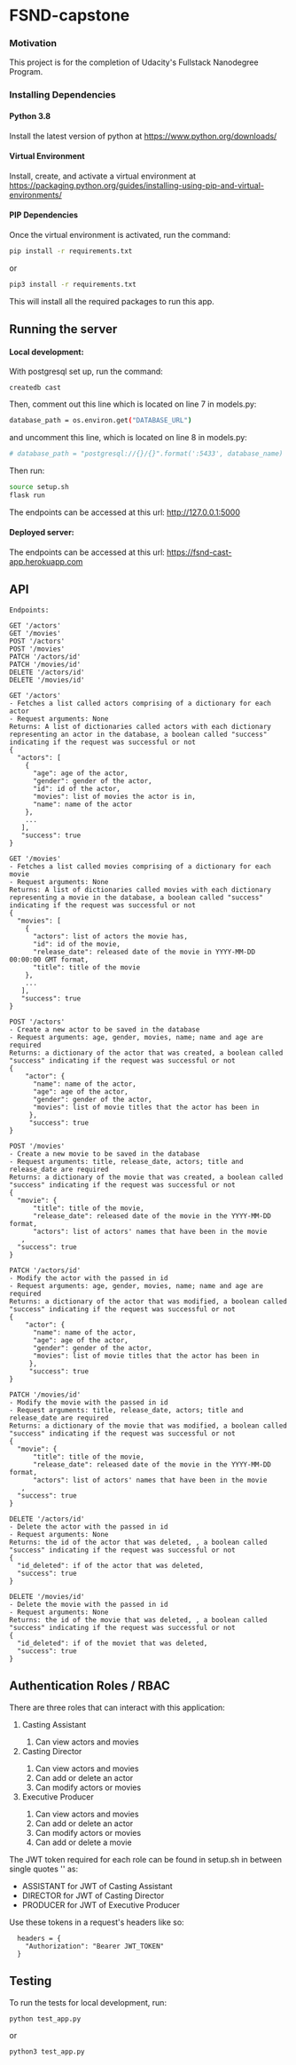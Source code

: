# FSND-capstone

### Motivation
This project is for the completion of Udacity's Fullstack Nanodegree Program.

### Installing Dependencies

#### Python 3.8

Install the latest version of python at https://www.python.org/downloads/

#### Virtual Environment

Install, create, and activate a virtual environment at https://packaging.python.org/guides/installing-using-pip-and-virtual-environments/

#### PIP Dependencies

Once the virtual environment is activated, run the command:

```bash
pip install -r requirements.txt
```

or 

```bash
pip3 install -r requirements.txt
```

This will install all the required packages to run this app.

## Running the server
#### Local development:
With postgresql set up, run the command:
```
createdb cast
```

Then, comment out this line which is located on line 7 in models.py:
```bash
database_path = os.environ.get("DATABASE_URL")
```
and uncomment this line, which is located on line 8 in models.py:
```bash
# database_path = "postgresql://{}/{}".format(':5433', database_name)
```

Then run:

```bash
source setup.sh
flask run
```
The endpoints can be accessed at this url: http://127.0.0.1:5000


#### Deployed server:

The endpoints can be accessed at this url: https://fsnd-cast-app.herokuapp.com

## API
```
Endpoints:

GET '/actors'
GET '/movies'
POST '/actors'
POST '/movies'
PATCH '/actors/id'
PATCH '/movies/id'
DELETE '/actors/id'
DELETE '/movies/id'

GET '/actors'
- Fetches a list called actors comprising of a dictionary for each actor
- Request arguments: None
Returns: A list of dictionaries called actors with each dictionary representing an actor in the database, a boolean called "success" indicating if the request was successful or not
{
  "actors": [
    {
      "age": age of the actor,
      "gender": gender of the actor,
      "id": id of the actor,
      "movies": list of movies the actor is in,
      "name": name of the actor
    },
    ...
   ],
   "success": true
}

GET '/movies'
- Fetches a list called movies comprising of a dictionary for each movie
- Request arguments: None
Returns: A list of dictionaries called movies with each dictionary representing a movie in the database, a boolean called "success" indicating if the request was successful or not
{
  "movies": [
    {
      "actors": list of actors the movie has,
      "id": id of the movie,
      "release_date": released date of the movie in YYYY-MM-DD 00:00:00 GMT format,
      "title": title of the movie
    },
    ...
   ],
   "success": true
}

POST '/actors'
- Create a new actor to be saved in the database
- Request arguments: age, gender, movies, name; name and age are required
Returns: a dictionary of the actor that was created, a boolean called "success" indicating if the request was successful or not
{
    "actor": {
      "name": name of the actor, 
      "age": age of the actor,
      "gender": gender of the actor,
      "movies": list of movie titles that the actor has been in
     },
     "success": true
}

POST '/movies'
- Create a new movie to be saved in the database
- Request arguments: title, release_date, actors; title and release_date are required
Returns: a dictionary of the movie that was created, a boolean called "success" indicating if the request was successful or not
{
  "movie": {
      "title": title of the movie,
      "release_date": released date of the movie in the YYYY-MM-DD format,
      "actors": list of actors' names that have been in the movie
   ,
  "success": true
}

PATCH '/actors/id'
- Modify the actor with the passed in id
- Request arguments: age, gender, movies, name; name and age are required
Returns: a dictionary of the actor that was modified, a boolean called "success" indicating if the request was successful or not
{
    "actor": {
      "name": name of the actor, 
      "age": age of the actor,
      "gender": gender of the actor,
      "movies": list of movie titles that the actor has been in
     },
     "success": true
}

PATCH '/movies/id'
- Modify the movie with the passed in id
- Request arguments: title, release_date, actors; title and release_date are required
Returns: a dictionary of the movie that was modified, a boolean called "success" indicating if the request was successful or not
{
  "movie": {
      "title": title of the movie,
      "release_date": released date of the movie in the YYYY-MM-DD format,
      "actors": list of actors' names that have been in the movie
   ,
  "success": true
}

DELETE '/actors/id'
- Delete the actor with the passed in id
- Request arguments: None
Returns: the id of the actor that was deleted, , a boolean called "success" indicating if the request was successful or not
{
  "id_deleted": if of the actor that was deleted,
  "success": true
}

DELETE '/movies/id'
- Delete the movie with the passed in id
- Request arguments: None
Returns: the id of the movie that was deleted, , a boolean called "success" indicating if the request was successful or not
{
  "id_deleted": if of the moviet that was deleted,
  "success": true
}
```

## Authentication Roles / RBAC
There are three roles that can interact with this application:
<ol>
<li>Casting Assistant</li>
  <ol><li>Can view actors and movies</li></ol>
<li>Casting Director</li>
  <ol><li>Can view actors and movies</li>
  <li>Can add or delete an actor</li>
  <li>Can modify actors or movies</li></ol>
<li>Executive Producer</li>
  <ol><li>Can view actors and movies</li>
  <li>Can add or delete an actor</li>
  <li>Can modify actors or movies</li>
  <li>Can add or delete a movie</li></ol>
</ol>

The JWT token required for each role can be found in setup.sh in between single quotes '' as:
- ASSISTANT for JWT of Casting Assistant
- DIRECTOR for JWT of Casting Director
- PRODUCER for JWT of Executive Producer

Use these tokens in a request's headers like so:
```
  headers = {
    "Authorization": "Bearer JWT_TOKEN"
  }
```

## Testing
To run the tests for local development, run:
```bash
python test_app.py
```

or

```bash
python3 test_app.py
```


